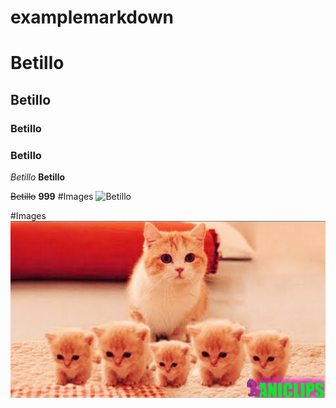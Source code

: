 # examplemarkdown

# Betillo
## Betillo
### Betillo
### Betillo

_Betillo_
**Betillo**

~~Betillo~~
**999**
#Images
![Betillo](https://avatars2.githubusercontent.com/u/22943822?s=460&v=4 )


#Images
![image](images/a.jpg)
